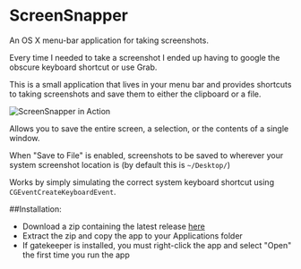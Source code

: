 # ScreenSnapper
An OS X menu-bar application for taking screenshots.

Every time I needed to take a screenshot I ended up having to google the obscure keyboard shortcut or use Grab.

This is a small application that lives in your menu bar and provides shortcuts to taking screenshots and save them to either the clipboard or a file.

![ScreenSnapper in Action](http://i.imgur.com/MgLiYy8.gif)

Allows you to save the entire screen, a selection, or the contents of a single window.

When "Save to File" is enabled, screenshots to be saved to wherever your system screenshot location is (by default this is `~/Desktop/`)

Works by simply simulating the correct system keyboard shortcut using `CGEventCreateKeyboardEvent`.

##Installation:
* Download a zip containing the latest release [here](/stonesam92/ScreenSnapper/releases/download/v1.0.0/ScreenSnapper.zip)
* Extract the zip and copy the app to your Applications folder
* If gatekeeper is installed, you must right-click the app and select "Open" the first time you run the app
